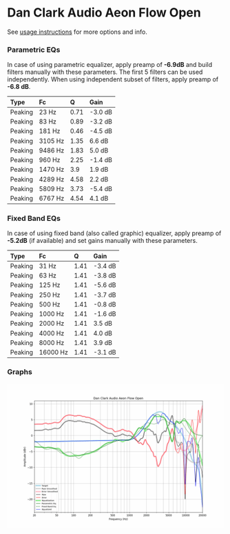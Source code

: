 # Dan Clark Audio Aeon Flow Open
See [usage instructions](https://github.com/jaakkopasanen/AutoEq#usage) for more options and info.

### Parametric EQs
In case of using parametric equalizer, apply preamp of **-6.9dB** and build filters manually
with these parameters. The first 5 filters can be used independently.
When using independent subset of filters, apply preamp of **-6.8 dB**.

| Type    | Fc      |    Q | Gain    |
|:--------|:--------|:-----|:--------|
| Peaking | 23 Hz   | 0.71 | -3.0 dB |
| Peaking | 83 Hz   | 0.89 | -3.2 dB |
| Peaking | 181 Hz  | 0.46 | -4.5 dB |
| Peaking | 3105 Hz | 1.35 | 6.6 dB  |
| Peaking | 9486 Hz | 1.83 | 5.0 dB  |
| Peaking | 960 Hz  | 2.25 | -1.4 dB |
| Peaking | 1470 Hz | 3.9  | 1.9 dB  |
| Peaking | 4289 Hz | 4.58 | 2.2 dB  |
| Peaking | 5809 Hz | 3.73 | -5.4 dB |
| Peaking | 6767 Hz | 4.54 | 4.1 dB  |

### Fixed Band EQs
In case of using fixed band (also called graphic) equalizer, apply preamp of **-5.2dB**
(if available) and set gains manually with these parameters.

| Type    | Fc       |    Q | Gain    |
|:--------|:---------|:-----|:--------|
| Peaking | 31 Hz    | 1.41 | -3.4 dB |
| Peaking | 63 Hz    | 1.41 | -3.8 dB |
| Peaking | 125 Hz   | 1.41 | -5.6 dB |
| Peaking | 250 Hz   | 1.41 | -3.7 dB |
| Peaking | 500 Hz   | 1.41 | -0.8 dB |
| Peaking | 1000 Hz  | 1.41 | -1.6 dB |
| Peaking | 2000 Hz  | 1.41 | 3.5 dB  |
| Peaking | 4000 Hz  | 1.41 | 4.0 dB  |
| Peaking | 8000 Hz  | 1.41 | 3.9 dB  |
| Peaking | 16000 Hz | 1.41 | -3.1 dB |

### Graphs
![](./Dan%20Clark%20Audio%20Aeon%20Flow%20Open.png)